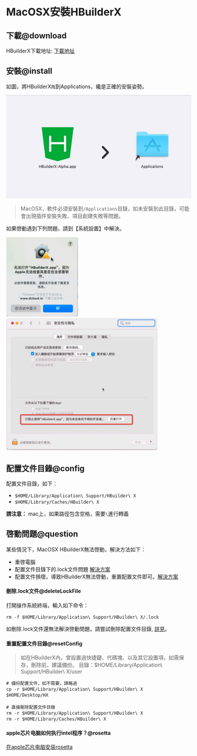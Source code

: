 # MacOSX安裝HBuilderX

## 下載@download

HBuilderX下載地址: [下載地址](https://www.dcloud.io/hbuilderx.html)

## 安裝@install

如圖，將HBuilderX`拖`到Applications，纔是正確的安裝姿勢。

<img src="/static/snapshots/tutorial/install_macosx/install_mac.jpeg" />

> MacOSX，軟件必須安裝到`/Applications`目錄，如未安裝到此目錄，可能會出現插件安裝失敗、項目創建失敗等問題。

如果啓動遇到下列問題，請到【系統設置】中解決。

<img src="/static/snapshots/tutorial/install_macosx/mac_download1.min.jpg" style="zoom: 40%; border: 1px solid #eee;border-radius: 10px;"/>

<img src="/static/snapshots/tutorial/install_macosx/mac_download2.min.jpg" style="zoom: 40%; border: 1px solid #eee;border-radius: 10px;"/>

## 配置文件目錄@config

配置文件目錄，如下：
- `$HOME/Library/Application\ Support/HBuilder\ X`
- `$HOME/Library/Caches/HBuilder\ X`

**請注意：** mac上，如果路徑包含空格，需要`\`進行轉義


## 啓動問題@question

某些情況下，MacOSX HBuilderX無法啓動，解決方法如下：

- 重啓電腦
- 配置文件目錄下的.lock文件問題 [解決方案](#deleteLockFile)
- 配置文件損壞，導致HBuilderX無法啓動，重置配置文件即可。[解決方案](#resetConfig)

#### 刪除.lock文件@deleteLockFile

打開操作系統終端，輸入如下命令：

```
rm -f $HOME/Library/Application\ Support/HBuilder\ X/.lock
```

如刪除.lock文件還無法解決啓動問題，請嘗試刪除配置文件目錄, [詳見](#resetConfig)。


#### 重置配置文件目錄@resetConfig

> 如在HBuilderX內，曾設置過快捷鍵、代碼塊、以及其它設置項，如需保存，刪除前，建議備份。
> 目錄：$HOME/Library/Application\ Support/HBuilder\ X/user

```shell
# 備份配置文件，如不需要，請略過
cp -r $HOME/Library/Application\ Support/HBuilder\ X   $HOME/Desktop/HX

# 直接刪除配置文件目錄
rm -r $HOME/Library/Application\ Support/HBuilder\ X
rm -r $HOME/Library/Caches/HBuilder\ X
```

#### apple芯片电脑如何执行intel程序？@rosetta

[在apple芯片电脑安装rosetta](/Tutorial/install/macosx-install-rosetta)
